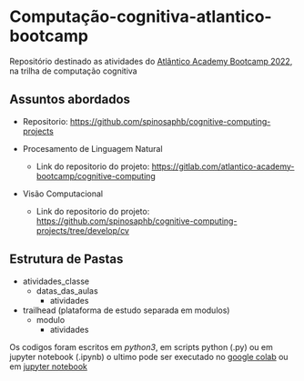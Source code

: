 # Computação-cognitiva-atlantico-bootcamp
Repositório destinado as atividades do [Atlântico Academy Bootcamp 2022](https://www.atlantico.com.br/academy-bootcamp/), na trilha de computação cognitiva

## Assuntos abordados

* Repositorio: https://github.com/spinosaphb/cognitive-computing-projects

* Procesamento de Linguagem Natural
  * Link do repositorio do projeto: https://gitlab.com/atlantico-academy-bootcamp/cognitive-computing
* Visão Computacional
  * Link do repositorio do projeto: https://github.com/spinosaphb/cognitive-computing-projects/tree/develop/cv
## Estrutura de Pastas
* atividades_classe
  * datas_das_aulas
    * atividades
* trailhead (plataforma de estudo separada em modulos)
  * modulo
    * atividades

Os codigos foram escritos em *python3*, em scripts python (.py) ou em jupyter notebook (.ipynb) o ultimo pode ser executado no [google colab](https://colab.research.google.com/?utm_source=scs-index) ou em [jupyter notebook](https://jupyter.org/)
